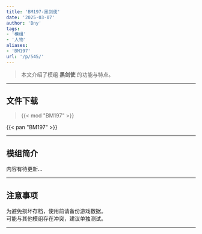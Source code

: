 ```yaml
---
title: 'BM197-黑剑使'
date: '2025-03-07'
author: 'Bny'
tags:
- '模组'
- '人物'
aliases:
- 'BM197'
url: '/p/545/'
---
```


> 本文介绍了模组 **黑剑使** 的功能与特点。

---

## 文件下载  

> {{< mod "BM197" >}}  

{{< pan "BM197" >}}  

---

## 模组简介

>  
内容有待更新...  

---

## 注意事项

>  
为避免损坏存档，使用前请备份游戏数据。  
可能与其他模组存在冲突，建议单独测试。  

---

